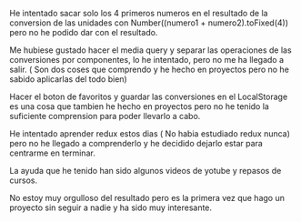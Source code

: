 He intentado sacar solo los 4 primeros numeros en el resultado de la conversion de las unidades con Number((numero1 + numero2).toFixed(4)) pero no he podido dar con el resultado.

Me hubiese gustado hacer el media query y separar las operaciones de las conversiones por componentes, lo he intentado, pero no me ha llegado a salir. ( Son dos coses que comprendo y he hecho en proyectos pero no he sabido aplicarlas del todo bien)

Hacer el boton de favoritos y guardar las conversiones en el LocalStorage es una cosa que tambien he hecho en  proyectos pero no he tenido la suficiente comprension para poder llevarlo a cabo.

He intentado aprender redux estos dias ( No habia estudiado redux nunca) pero no he llegado a comprenderlo y he decidido dejarlo estar para centrarme en terminar.

La ayuda que he tenido han sido algunos videos de yotube y repasos de cursos.

No estoy muy orgulloso del resultado pero es la primera vez que hago un proyecto sin seguir a nadie y ha sido muy interesante.

